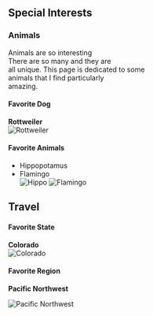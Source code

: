 ## Special Interests 
### Animals 
Animals are so interesting  
There are so many and they are  
all unique. 
This page is dedicated to some  
animals that I find particularly  
amazing. 

#### Favorite Dog

**Rottweiler**  
![Rottweiler](https://upload.wikimedia.org/wikipedia/commons/7/7a/Rottweiler3.jpg)  

#### Favorite Animals 
* Hippopotamus 
* Flamingo  
![Hippo](https://upload.wikimedia.org/wikipedia/commons/thumb/f/fa/Hippopotamus_in_San_Diego_Zoo.jpg/440px-Hippopotamus_in_San_Diego_Zoo.jpg) ![Flamingo](https://upload.wikimedia.org/wikipedia/commons/thumb/4/4e/Greater_flamingo_galapagos.JPG/350px-Greater_flamingo_galapagos.JPG)

## Travel 

#### Favorite State

**Colorado**   
![Colorado](https://upload.wikimedia.org/wikipedia/commons/thumb/9/9b/Tenmile.JPG/440px-Tenmile.JPG) 

#### Favorite Region 

**Pacific Northwest** 

![Pacific Northwest](https://upload.wikimedia.org/wikipedia/commons/thumb/0/0f/Cascades_panorama_from_the_upper_meadow_below_Park_Butte.jpg/440px-Cascades_panorama_from_the_upper_meadow_below_Park_Butte.jpg)

